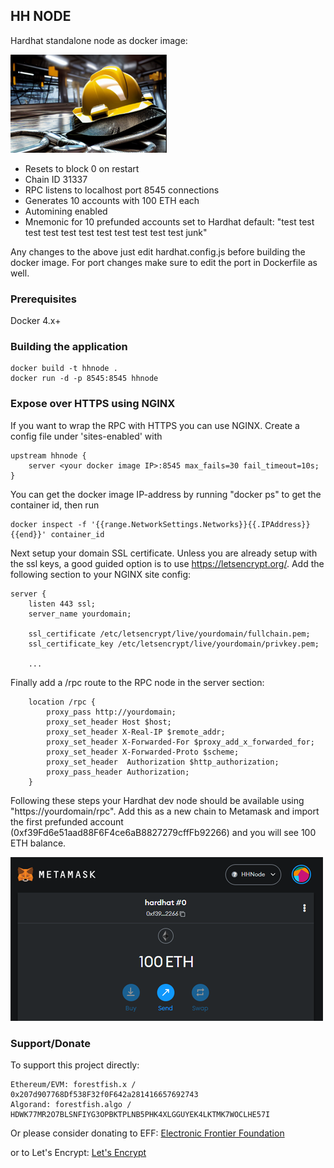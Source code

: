 ## HH NODE

Hardhat standalone node as docker image:

![alt text](https://github.com/p00temkin/hhnode/blob/master/img/hhnode.png?raw=true)

* Resets to block 0 on restart
* Chain ID 31337
* RPC listens to localhost port 8545 connections
* Generates 10 accounts with 100 ETH each
* Automining enabled
* Mnemonic for 10 prefunded accounts set to Hardhat default: "test test test test test test test test test test test junk"

Any changes to the above just edit hardhat.config.js before building the docker image. For port changes make sure to edit the port in Dockerfile as well.

### Prerequisites

Docker 4.x+

### Building the application

```
docker build -t hhnode .
docker run -d -p 8545:8545 hhnode
```

### Expose over HTTPS using NGINX

If you want to wrap the RPC with HTTPS you can use NGINX. Create a config file under 'sites-enabled' with

```
upstream hhnode {
    server <your docker image IP>:8545 max_fails=30 fail_timeout=10s;
}
```

You can get the docker image IP-address by running "docker ps" to get the container id, then run

```
docker inspect -f '{{range.NetworkSettings.Networks}}{{.IPAddress}}{{end}}' container_id
```

Next setup your domain SSL certificate. Unless you are already setup with the ssl keys, a good guided option is to use <https://letsencrypt.org/>. Add the following section to your NGINX site config:

```
server {
    listen 443 ssl;
    server_name yourdomain;

    ssl_certificate /etc/letsencrypt/live/yourdomain/fullchain.pem;
    ssl_certificate_key /etc/letsencrypt/live/yourdomain/privkey.pem;

    ...
```

Finally add a /rpc route to the RPC node in the server section:

```
    location /rpc {
        proxy_pass http://yourdomain;
        proxy_set_header Host $host;
        proxy_set_header X-Real-IP $remote_addr;
        proxy_set_header X-Forwarded-For $proxy_add_x_forwarded_for;
        proxy_set_header X-Forwarded-Proto $scheme;
        proxy_set_header  Authorization $http_authorization;
        proxy_pass_header Authorization;
    }
```

Following these steps your Hardhat dev node should be available using "https://yourdomain/rpc". Add this as a new chain to Metamask and import the first prefunded account (0xf39Fd6e51aad88F6F4ce6aB8827279cffFb92266) and you will see 100 ETH balance.

![alt text](https://github.com/p00temkin/hhnode/blob/master/img/metamask.png?raw=true)

### Support/Donate

To support this project directly:

   ```
   Ethereum/EVM: forestfish.x / 0x207d907768Df538F32f0F642a281416657692743
   Algorand: forestfish.algo / HDWK77MR2O7BLSNFIYG3OPBKTPLNB5PHK4XLGGUYEK4LKTMK7WOCLHE57I
   ```

Or please consider donating to EFF:
[Electronic Frontier Foundation](https://supporters.eff.org/donate)

or to Let's Encrypt:
[Let's Encrypt](https://letsencrypt.org/donate/)
